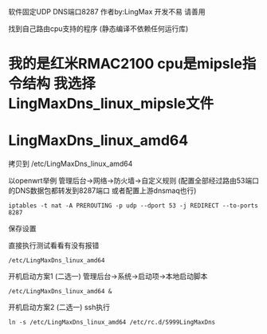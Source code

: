 软件固定UDP  DNS端口8287  作者by:LingMax  开发不易 请善用

找到自己路由cpu支持的程序  (静态编译不依赖任何运行库)
# 我的是红米RMAC2100  cpu是mipsle指令结构  我选择LingMaxDns_linux_mipsle文件
# LingMaxDns_linux_amd64
拷贝到 /etc/LingMaxDns_linux_amd64

以openwrt举例
管理后台->网络->防火墙->自定义规则  (配置全部经过路由53端口的DNS数据包都转发到8287端口  或者配置上游dnsmaq也行)
```shell
iptables -t nat -A PREROUTING -p udp --dport 53 -j REDIRECT --to-ports 8287
```
保存设置

直接执行测试看看有没有报错 
```shell
/etc/LingMaxDns_linux_amd64
```



开机启动方案1 (二选一)
管理后台->系统->启动项->本地启动脚本
```shell
/etc/LingMaxDns_linux_amd64 &
```

开机启动方案2 (二选一)
ssh执行
```shell
ln -s /etc/LingMaxDns_linux_amd64 /etc/rc.d/S999LingMaxDns
```
